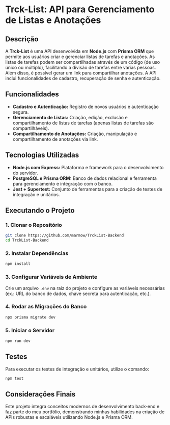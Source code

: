 # Trck-List: API para Gerenciamento de Listas e Anotações

## Descrição

A **Trck-List** é uma API desenvolvida em **Node.js** com **Prisma ORM** que permite aos usuários criar e gerenciar listas de tarefas e anotações. As listas de tarefas podem ser compartilhadas através de um código (de uso único ou múltiplo), facilitando a divisão de tarefas entre várias pessoas. Além disso, é possível gerar um link para compartilhar anotações. A API inclui funcionalidades de cadastro, recuperação de senha e autenticação.

## Funcionalidades

- **Cadastro e Autenticação:** Registro de novos usuários e autenticação segura.
- **Gerenciamento de Listas:** Criação, edição, exclusão e compartilhamento de listas de tarefas (apenas listas de tarefas são compartilháveis).
- **Compartilhamento de Anotações:** Criação, manipulação e compartilhamento de anotações via link.

## Tecnologias Utilizadas

- **Node.js com Express:** Plataforma e framework para o desenvolvimento do servidor.
- **PostgreSQL e Prisma ORM:** Banco de dados relacional e ferramenta para gerenciamento e integração com o banco.
- **Jest + Supertest:** Conjunto de ferramentas para a criação de testes de integração e unitários.

## Executando o Projeto

### 1. Clonar o Repositório

```bash
git clone https://github.com/marmow/TrckList-Backend
cd TrckList-Backend
```

### 2. Instalar Dependências

```bash
npm install
```

### 3. Configurar Variáveis de Ambiente

Crie um arquivo `.env` na raiz do projeto e configure as variáveis necessárias (ex.: URL do banco de dados, chave secreta para autenticação, etc.).

### 4. Rodar as Migrações do Banco

```bash
npx prisma migrate dev
```

### 5. Iniciar o Servidor

```bash
npm run dev
```

## Testes

Para executar os testes de integração e unitários, utilize o comando:

```bash
npm test
```

## Considerações Finais

Este projeto integra conceitos modernos de desenvolvimento back-end e faz parte do meu portfólio, demonstrando minhas habilidades na criação de APIs robustas e escaláveis utilizando Node.js e Prisma ORM.

